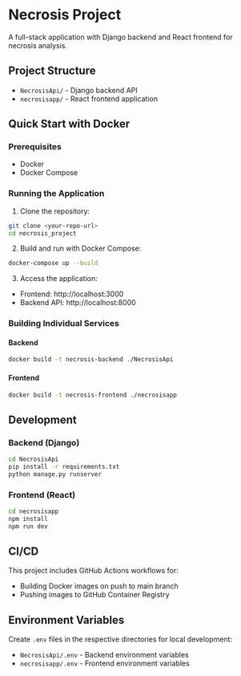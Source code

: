 # Necrosis Project

A full-stack application with Django backend and React frontend for necrosis analysis.

## Project Structure

- `NecrosisApi/` - Django backend API
- `necrosisapp/` - React frontend application

## Quick Start with Docker

### Prerequisites
- Docker
- Docker Compose

### Running the Application

1. Clone the repository:
```bash
git clone <your-repo-url>
cd necrosis_project
```

2. Build and run with Docker Compose:
```bash
docker-compose up --build
```

3. Access the application:
- Frontend: http://localhost:3000
- Backend API: http://localhost:8000

### Building Individual Services

#### Backend
```bash
docker build -t necrosis-backend ./NecrosisApi
```

#### Frontend
```bash
docker build -t necrosis-frontend ./necrosisapp
```

## Development

### Backend (Django)
```bash
cd NecrosisApi
pip install -r requirements.txt
python manage.py runserver
```

### Frontend (React)
```bash
cd necrosisapp
npm install
npm run dev
```

## CI/CD

This project includes GitHub Actions workflows for:
- Building Docker images on push to main branch
- Pushing images to GitHub Container Registry

## Environment Variables

Create `.env` files in the respective directories for local development:
- `NecrosisApi/.env` - Backend environment variables
- `necrosisapp/.env` - Frontend environment variables 